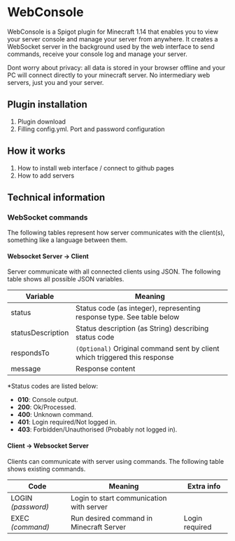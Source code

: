 
# WebConsole

WebConsole is a Spigot plugin for Minecraft 1.14 that enables you to view your server console and manage your server from anywhere. It creates a WebSocket server in the background used by the web interface to send commands, receive your console log and manage your server.

Dont worry about privacy: all data is stored in your browser offline and your PC will connect directly to your minecraft server. No intermediary web servers, just you and your server.


## Plugin installation

1. Plugin download
2. Filling config.yml. Port and password configuration


## How it works

1. How to install web interface / connect to github pages
2. How to add servers


## Technical information

### WebSocket commands

The following tables represent how server communicates with the client(s), something like a language between them.


#### Websocket Server -> Client

Server communicate with all connected clients using JSON. The following table shows all possible JSON variables.

| Variable            |Meaning                                                                      |
|---------------------|-----------------------------------------------------------------------------|
| status              |Status code (as integer), representing response type. See table below        |
| statusDescription   |Status description (as String) describing status code                        |
| respondsTo          |`(Optional)` Original command sent by client which triggered this response|
| message             |Response content                                                             |

*Status codes are listed below:
 - **010**: Console output.
 - **200**: Ok/Processed.
 - **400**: Unknown command.
 - **401**: Login required/Not logged in.
 - **403**: Forbidden/Unauthorised (Probably not logged in).


#### Client -> Websocket Server

Clients can communicate with server using commands. The following table shows existing commands.

| Code                |Meaning                                  |Extra info    |
|---------------------|-----------------------------------------|--------------|
|LOGIN *(password)*   |Login to start communication with server |              |
|EXEC *(command)*     |Run desired command in Minecraft Server  |Login required|

